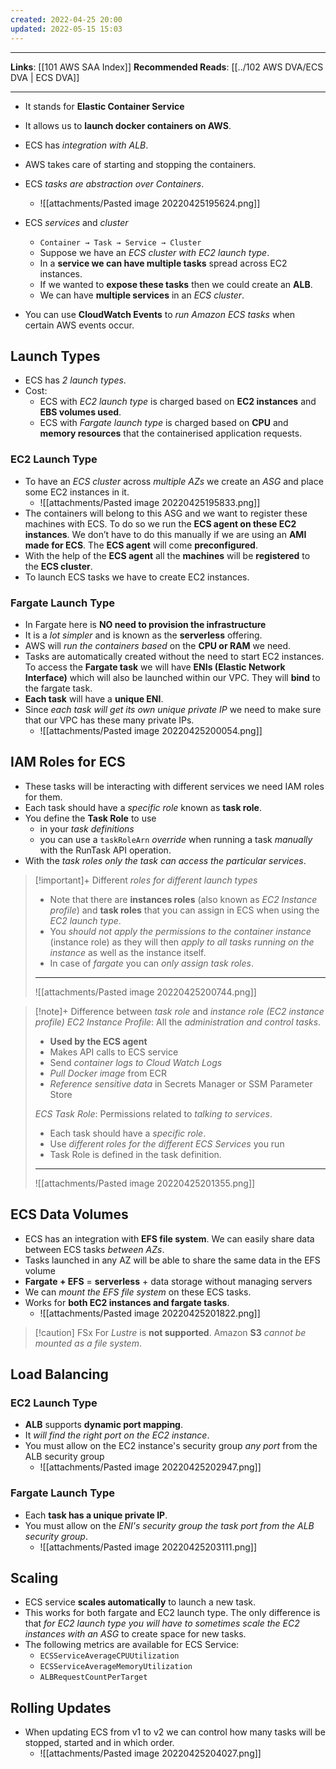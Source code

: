 ```yaml
---
created: 2022-04-25 20:00
updated: 2022-05-15 15:03
---
```

---
**Links**: [[101 AWS SAA Index]]
**Recommended Reads**: [[../102 AWS DVA/ECS DVA | ECS DVA]]

---
- It stands for **Elastic Container Service**
- It allows us to **launch docker containers on AWS**.
- ECS has *integration with ALB*.
- AWS takes care of starting and stopping the containers.
- ECS *tasks are abstraction over Containers*.
	- ![[attachments/Pasted image 20220425195624.png]]

- ECS *services* and *cluster*
	- `Container → Task → Service → Cluster`
	- Suppose we have an *ECS cluster with EC2 launch type*.
	- In a **service we can have multiple tasks** spread across EC2 instances.
	-  If we wanted to **expose these tasks** then we could create an **ALB**.
	- We can have **multiple services** in an *ECS cluster*.

- You can use **CloudWatch Events** to *run Amazon ECS tasks* when certain AWS events occur. 

## Launch Types
- ECS has *2 launch types*.
- Cost:
	- ECS with *EC2 launch type* is charged based on **EC2 instances** and **EBS volumes used**. 
	- ECS with *Fargate launch type* is charged based on **CPU** and **memory resources** that the containerised application requests.

### EC2 Launch Type
- To have an *ECS cluster* across *multiple AZs* we create an *ASG* and place some EC2 instances in it.
	- ![[attachments/Pasted image 20220425195833.png]]
- The containers will belong to this ASG and we want to register these machines with ECS. To do so we run the **ECS agent on these EC2 instances**. We don’t have to do this manually if we are using an **AMI made for ECS**. The **ECS agent** will come **preconfigured**.
- With the help of the **ECS agent** all the **machines** will be **registered** to the **ECS cluster**.
- To launch ECS tasks we have to create EC2 instances.

### Fargate Launch Type
- In Fargate here is **NO need to provision the infrastructure**
- It is a *lot simpler* and is known as the **serverless** offering.
- AWS will *run the containers based* on the **CPU or RAM** we need.
- Tasks are automatically created without the need to start EC2 instances. To access the **Fargate task** we will have **ENIs (Elastic Network Interface)** which will also be launched within our VPC. They will **bind** to the fargate task.
- **Each task** will have a **unique ENI**.
- Since *each task will get its own unique private IP* we need to make sure that our VPC has these many private IPs.
	- ![[attachments/Pasted image 20220425200054.png]]

## IAM Roles for ECS
- These tasks will be interacting with different services we need IAM roles for them.
- Each task should have a *specific role* known as **task role**.
- You define the **Task Role** to use 
	- in your *task definitions* 
	- you can use a `taskRoleArn` *override* when running a task *manually* with the RunTask API operation. 
- With the *task roles* *only the task can access the particular services*.

> [!important]+ Different *roles for different launch types*
> - Note that there are **instances roles** (also known as *EC2 Instance profile*) and **task roles** that you can assign in ECS when using the *EC2 launch type*. 
> - You *should not apply the permissions to the container instance* (instance role) as they will then *apply to all tasks running on the instance* as well as the instance itself. 
> - In case of *fargate* you can *only assign task roles*.
> ---
> ![[attachments/Pasted image 20220425200744.png]]

> [!note]+ Difference between *task role* and *instance role (EC2 instance profile)*
> *EC2 Instance Profile*: All the *administration and control tasks*.
> - **Used by the ECS agent**
> - Makes API calls to ECS service
> - Send *container logs to Cloud Watch Logs*
> - *Pull Docker image* from ECR
> - *Reference sensitive data* in Secrets Manager or SSM Parameter Store
> 
> *ECS Task Role*: Permissions related to *talking to services*.
> - Each task should have a *specific role*.
> - Use *different roles for the different ECS Services* you run
> - Task Role is defined in the task definition. 
> ---
> ![[attachments/Pasted image 20220425201355.png]]

## ECS Data Volumes
- ECS has an integration with **EFS file system**. We can easily share data between ECS tasks *between AZs*.
- Tasks launched in any AZ will be able to share the same data in the EFS volume
- **Fargate + EFS** = **serverless** + data storage without managing servers
- We can *mount the EFS file system* on these ECS tasks.
- Works for **both EC2 instances and fargate tasks**.
	- ![[attachments/Pasted image 20220425201822.png]]

> [!caution] FSx For *Lustre* is **not supported**. Amazon **S3** *cannot be mounted as a file system*.

## Load Balancing
### EC2 Launch Type
- **ALB** supports **dynamic port mapping**. 
- It *will find the right port on the EC2 instance*.
- You must allow on the EC2 instance's security group *any port* from the ALB security group
	- ![[attachments/Pasted image 20220425202947.png]]

### Fargate Launch Type
- Each **task has a unique private IP**.
- You must allow on the *ENI's security group the task port from the ALB security group*.
	- ![[attachments/Pasted image 20220425203111.png]]

## Scaling 
- ECS service **scales automatically** to launch a new task. 
- This works for both fargate and EC2 launch type. The only difference is that *for EC2 launch type you will have to sometimes scale the EC2 instances with an ASG* to create space for new tasks.
- The following metrics are available for ECS Service: 
	- `ECSServiceAverageCPUUtilization`
	- `ECSServiceAverageMemoryUtilization`
	- `ALBRequestCountPerTarget`

## Rolling Updates
- When updating ECS from v1 to v2 we can control how many tasks will be stopped, started and in which order.
	- ![[attachments/Pasted image 20220425204027.png]]